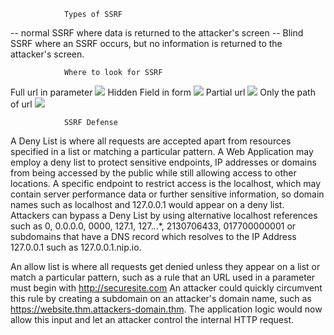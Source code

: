 				Types of SSRF
-- normal SSRF where data is returned to the attacker's screen
-- Blind SSRF where an SSRF occurs, but no information is returned to the attacker's screen.

				Where to look for SSRF
Full url in parameter
![](SSRF1.png)
Hidden Field in form
![](SSRF2.png)
Partial url
![](SSRF3.png)
Only the path of url
![](SSRF4.png)

				SSRF Defense
A Deny List is where all requests are accepted apart from resources specified in a list or matching a particular pattern. A Web Application may employ a deny list to protect sensitive endpoints, IP addresses or domains from being accessed by the public while still allowing access to other locations. A specific endpoint to restrict access is the localhost, which may contain server performance data or further sensitive information, so domain names such as localhost and 127.0.0.1 would appear on a deny list. Attackers can bypass a Deny List by using alternative localhost references such as 0, 0.0.0.0, 0000, 127.1, 127.*.*.*, 2130706433, 017700000001 or subdomains that have a DNS record which resolves to the IP Address 127.0.0.1 such as 127.0.0.1.nip.io.

An allow list is where all requests get denied unless they appear on a list or match a particular pattern, such as a rule that an URL used in a parameter must begin with http://securesite.com An attacker could quickly circumvent this rule by creating a subdomain on an attacker's domain name, such as https://website.thm.attackers-domain.thm. The application logic would now allow this input and let an attacker control the internal HTTP request.